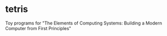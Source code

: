 # tetris
Toy programs for "The Elements of Computing Systems: Building a Modern Computer from First Principles"
